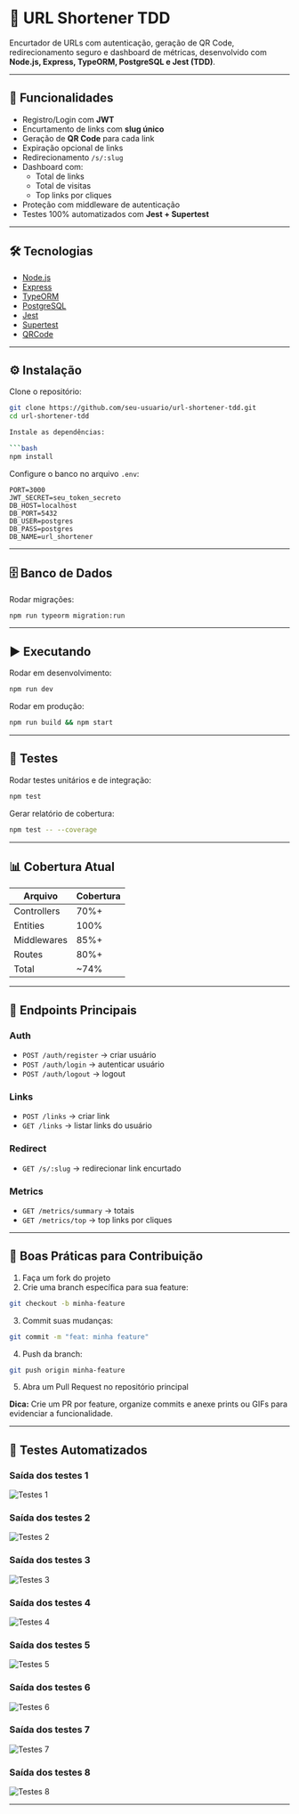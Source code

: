 # 🔗 URL Shortener TDD

Encurtador de URLs com autenticação, geração de QR Code, redirecionamento seguro e dashboard de métricas, desenvolvido com **Node.js, Express, TypeORM, PostgreSQL e Jest (TDD)**.

---

## 📌 Funcionalidades
- Registro/Login com **JWT**
- Encurtamento de links com **slug único**
- Geração de **QR Code** para cada link
- Expiração opcional de links
- Redirecionamento `/s/:slug`
- Dashboard com:
  - Total de links
  - Total de visitas
  - Top links por cliques
- Proteção com middleware de autenticação
- Testes 100% automatizados com **Jest + Supertest**

---

## 🛠️ Tecnologias
- [Node.js](https://nodejs.org/)
- [Express](https://expressjs.com/)
- [TypeORM](https://typeorm.io/)
- [PostgreSQL](https://www.postgresql.org/)
- [Jest](https://jestjs.io/)
- [Supertest](https://github.com/ladjs/supertest)
- [QRCode](https://www.npmjs.com/package/qrcode)

---

## ⚙️ Instalação

Clone o repositório:

```bash
git clone https://github.com/seu-usuario/url-shortener-tdd.git
cd url-shortener-tdd

Instale as dependências:

```bash
npm install
```

Configure o banco no arquivo `.env`:

```env
PORT=3000
JWT_SECRET=seu_token_secreto
DB_HOST=localhost
DB_PORT=5432
DB_USER=postgres
DB_PASS=postgres
DB_NAME=url_shortener
```

---

## 🗄️ Banco de Dados

Rodar migrações:

```bash
npm run typeorm migration:run
```

---

## ▶️ Executando

Rodar em desenvolvimento:

```bash
npm run dev
```

Rodar em produção:

```bash
npm run build && npm start
```

---

## 🧪 Testes

Rodar testes unitários e de integração:

```bash
npm test
```

Gerar relatório de cobertura:

```bash
npm test -- --coverage
```

---

## 📊 Cobertura Atual

| Arquivo     | Cobertura |
| ----------- | --------- |
| Controllers | 70%+      |
| Entities    | 100%      |
| Middlewares | 85%+      |
| Routes      | 80%+      |
| Total       | \~74%     |

---

## 🚀 Endpoints Principais

### Auth

* `POST /auth/register` → criar usuário
* `POST /auth/login` → autenticar usuário
* `POST /auth/logout` → logout

### Links

* `POST /links` → criar link
* `GET /links` → listar links do usuário

### Redirect

* `GET /s/:slug` → redirecionar link encurtado

### Metrics

* `GET /metrics/summary` → totais
* `GET /metrics/top` → top links por cliques

---

## 🤝 Boas Práticas para Contribuição

1. Faça um fork do projeto
2. Crie uma branch específica para sua feature:

```bash
git checkout -b minha-feature
```

3. Commit suas mudanças:

```bash
git commit -m "feat: minha feature"
```

4. Push da branch:

```bash
git push origin minha-feature
```

5. Abra um Pull Request no repositório principal

**Dica:** Crie um PR por feature, organize commits e anexe prints ou GIFs para evidenciar a funcionalidade.

---

## 🧪 Testes Automatizados

### Saída dos testes 1
![Testes 1](./prints/capture_250817_122847.png)

### Saída dos testes 2
![Testes 2](./prints/2.png)

### Saída dos testes 3
![Testes 3](./prints/capture_250814_133731.png)

### Saída dos testes 4
![Testes 4](./prints/capture_250814_133818.png)

### Saída dos testes 5
![Testes 5](./prints/capture_250814_163752.png)

### Saída dos testes 6
![Testes 6](./prints/capture_250815_094253.png)

### Saída dos testes 7
![Testes 7](./prints/capture_250815_101449.png)

### Saída dos testes 8
![Testes 8](./prints/capture_250815_171845.png)


---
